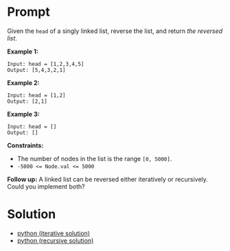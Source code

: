 # Prompt
Given the `head` of a singly linked list, reverse the list, and return _the reversed list_.

**Example 1:**
```
Input: head = [1,2,3,4,5]
Output: [5,4,3,2,1]
```

**Example 2:**
```
Input: head = [1,2]
Output: [2,1]
```

**Example 3:**
```
Input: head = []
Output: []
```

**Constraints:**
* The number of nodes in the list is the range `[0, 5000]`.
* `-5000 <= Node.val <= 5000`

**Follow up:** A linked list can be reversed either iteratively or recursively. Could you implement both?

# Solution
* [python (iterative solution)](reverse_linked_list_iterative.py)
* [python (recursive solution)](reverse_linked_list_recursive.py)
